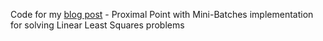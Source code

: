 Code for my [blog post](https://alexshtf.github.io/2020/05/15/MiniBatchProximalPoint.html) - Proximal Point with Mini-Batches implementation for solving Linear Least Squares problems
